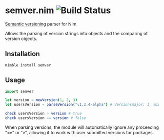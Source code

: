 # semver.nim ![Build Status](https://api.travis-ci.org/euantorano/semver.nim.svg)

[Semantic versioning](http://semver.org/) parser for Nim.

Allows the parsing of version strings into objects and the comparing of version objects.

## Installation

```
nimble install semver
```

## Usage

```nim
import semver

let version = newVersion(1, 2, 3)
let usersVersion = parseVersion("v1.2.4-alpha") # Version(major: 1, minor: 2, path: 4, build: "alpha", metadata: "")

check usersVersion > version # true
check usersVersion == version # false
```

When parsing versions, the module will automatically ignore any proceeding "=v" or "v", allowing it to work with user submitted versions for packages.

